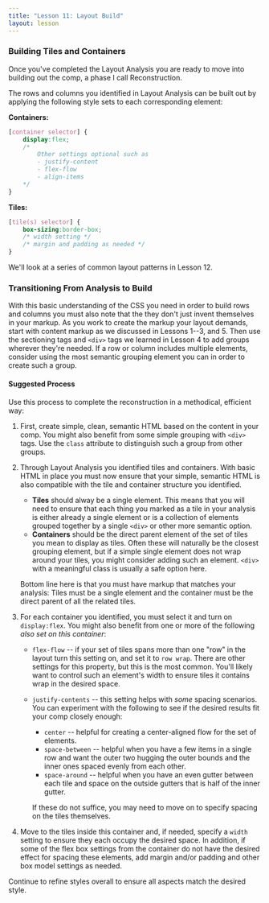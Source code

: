 ```yaml
---
title: "Lesson 11: Layout Build"
layout: lesson
---
```


### Building Tiles and Containers

Once you've completed the Layout Analysis you are ready to move into building out the comp, a phase I call Reconstruction. 

The rows and columns you identified in Layout Analysis can be built out by applying the following style sets to each corresponding element:

**Containers:**

```css
[container selector] {
    display:flex;
    /* 
        Other settings optional such as 
        - justify-content
        - flex-flow
        - align-items    
    */
}
```

**Tiles:**

```css
[tile(s) selector] {
    box-sizing:border-box;
    /* width setting */
    /* margin and padding as needed */
}
```

We'll look at a series of common layout patterns in Lesson 12.

### Transitioning From Analysis to Build

With this basic understanding of the CSS you need in order to build rows and columns you must also note that the they don't just invent themselves in your markup. As you work to create the markup your layout demands, start with content markup as we discussed in Lessons 1--3, and 5. Then use the sectioning tags and `<div>` tags we learned in Lesson 4 to add groups wherever they're needed. If a row or column includes multiple elements, consider using the most semantic grouping element you can in order to create such a group.

#### Suggested Process
Use this process to complete the reconstruction in a methodical, efficient way:

1. First, create simple, clean, semantic HTML based on the content in your comp. You might also benefit from some simple grouping with `<div>` tags. Use the `class` attribute to distinguish such a group from other groups.
2. Through Layout Analysis you identified tiles and containers. With basic HTML in place you must now ensure that your simple, semantic HTML is also compatible with the tile and container structure you identified.
    * **Tiles** should alway be a single element. This means that you will need to ensure that each thing you marked as a tile in your analysis is either already a single element or is a collection of elements grouped together by a single `<div>` or other more semantic option. 
    * **Containers** should be the direct parent element of the set of tiles you mean to display as tiles. Often these will naturally be the closest grouping element, but if a simple single element does not wrap around your tiles, you might consider adding such an element. `<div>` with a meaningful class is usually a safe option here.

    Bottom line here is that you must have markup that matches your analysis: Tiles must be a single element and the container must be the direct parent of all the related tiles.

3. For each container you identified, you must select it and turn on `display:flex`. You might also benefit from one or more of the following *also set on this container*:
    * `flex-flow` -- if your set of tiles spans more than one "row" in the layout turn this setting on, and set it to `row wrap`. There are other settings for this property, but this is the most common. You'll likely want to control such an element's width to ensure tiles it contains wrap in the desired space.
    * `justify-contents` -- this setting helps with *some* spacing scenarios. You can experiment with the following to see if the desired results fit your comp closely enough:
        * `center` -- helpful for creating a center-aligned flow for the set of elements. 
        * `space-between` -- helpful when you have a few items in a single row and want the outer two hugging the outer bounds and the inner ones spaced evenly from each other.
        * `space-around` -- helpful when you have an even gutter between each tile and space on the outside gutters that is half of the inner gutter.

        If these do not suffice, you may need to move on to specify spacing on the tiles themselves. 
    
4. Move to the tiles inside this container and, if needed, specify a `width` setting to ensure they each occupy the desired space. In addition, if some of the flex box settings from the container do not have the desired effect for spacing these elements, add margin and/or padding and other box model settings as needed.

Continue to refine styles overall to ensure all aspects match the desired style.